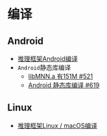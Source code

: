 
# 编译

## Android

* [推理框架Android编译](https://www.yuque.com/mnn/cn/build_android)
* `Android`静态库编译
    * [libMNN.a 有151M #521](https://github.com/alibaba/MNN/issues/521)
    * [Android 静态库编译 #619](https://github.com/alibaba/MNN/issues/619)

## Linux

* [推理框架Linux / macOS编译](https://www.yuque.com/mnn/cn/build_linux)